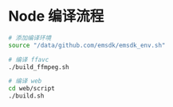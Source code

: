 # Node 编译流程

```sh
# 添加编译环境
source "/data/github.com/emsdk/emsdk_env.sh"

# 编译 ffavc
./build_ffmpeg.sh

# 编译 web
cd web/script
./build.sh
```
